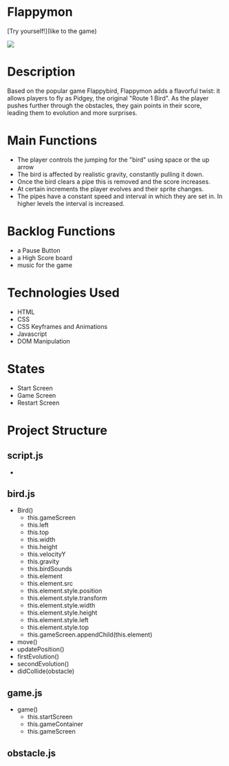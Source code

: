 # Flappymon

[Try yourself!](like to the game)

![](./images/Flappymon-logo.png)

# Description 

Based on the popular game Flappybird, Flappymon adds a flavorful twist: it allows players to fly as Pidgey, the original "Route 1 Bird". As the player pushes further through the obstacles, they gain points in their score, leading them to evolution and more surprises. 

# Main Functions 
- The player controls the jumping for the "bird" using space or the up arrow
- The bird is affected by realistic gravity, constantly pulling it down. 
- Once the bird clears a pipe this is removed and the score increases. 
- At certain increments the player evolves and their sprite changes. 
- The pipes have a constant speed and interval in which they are set in. In higher levels the interval is increased. 

# Backlog Functions 
- a Pause Button 
- a High Score board
- music for the game

# Technologies Used

- HTML
- CSS
- CSS Keyframes and Animations
- Javascript
- DOM Manipulation

# States
- Start Screen
- Game Screen 
- Restart Screen

# Project Structure

## script.js

-

## bird.js

- Bird()
    - this.gameScreen
    - this.left
    - this.top
    - this.width
    - this.height
    - this.velocityY
    - this.gravity
    - this.birdSounds
    - this.element
    - this.element.src
    - this.element.style.position
    - this.element.style.transform
    - this.element.style.width
    - this.element.style.height
    - this.element.style.left
    - this.element.style.top
    - this.gameScreen.appendChild(this.element)
- move()
- updatePosition()
- firstEvolution()
- secondEvolution()
- didCollide(obstacle)

## game.js

- game()
    - this.startScreen
    - this.gameContainer
    - this.gameScreen
    

## obstacle.js